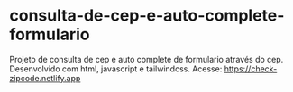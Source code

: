 # consulta-de-cep-e-auto-complete-formulario
Projeto de consulta de cep e auto complete de formulario através do cep. Desenvolvido com html, javascript e tailwindcss. Acesse: https://check-zipcode.netlify.app
